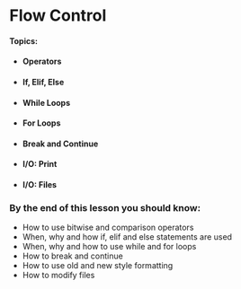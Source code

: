 # Flow Control

#### **Topics:**

* #### Operators
* #### If, Elif, Else
* #### While Loops
* #### For Loops
* #### Break and Continue
* #### I/O: Print
* #### I/O: Files

### By the end of this lesson you should know:

* How to use bitwise and comparison operators
* When, why and how if, elif and else statements are used
* When, why and how to use while and for loops
* How to break and continue
* How to use old and new style formatting
* How to modify files



